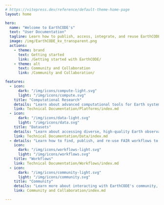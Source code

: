 ```yaml
---
# https://vitepress.dev/reference/default-theme-home-page
layout: home

hero:
  name: "Welcome to EarthCODE's"
  text: "User Documentation"
  tagline: Learn how to publish, access, integrate, and reuse EarthCODE's data and workflows to advance open science. 
  image: /img/EarthCODE_kv_transparent.png
  actions:
    - theme: brand
      text: Getting started
      link: /Getting started with EarthCODE/
    - theme: alt
      text: Community and Collaboration
      link: /Community and Collaboration/

features:
  - icon:
      dark: "/img/icons/compute-light.svg"
      light: "/img/icons/compute.svg"
    title: "Computational Research"
    details: "Learn about advanced computational tools for Earth system science in collaborative research environments."
    link: Technical Documentation/Platforms/index.md
  - icon:
      dark: "/img/icons/data-light.svg"
      light: "/img/icons/data.svg"
    title: "Datasets"
    details: "Learn about accessing diverse, high-quality Earth observation datasets for scientific analysis and discovery."
    link: Technical Documentation/Data/index.md
  - details: "Learn how to find, publish, and re-use FAIR workflows to enhance reproducibility and collaboration."
    icon:
      dark: "/img/icons/workflows-light.svg"
      light: "/img/icons/workflows.svg"
    title: "Workflows"
    link: Technical Documentation/Workflows/index.md
  - icon:
      dark: "/img/icons/community-light.svg"
      light: "/img/icons/community.svg"
    title: "Community"
    details: "Learn more about interacting with EarthCODE's community, dedicated to FAIR Open Science and sustainable innovation."
    link: Community and Collaboration/index.md

---
```


